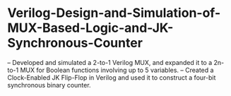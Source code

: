 # Verilog-Design-and-Simulation-of-MUX-Based-Logic-and-JK-Synchronous-Counter
– Developed and simulated a 2-to-1 Verilog MUX, and expanded it to a 2n-to-1 MUX for Boolean functions involving
up to 5 variables.
– Created a Clock-Enabled JK Flip-Flop in Verilog and used it to construct a four-bit synchronous binary counter.
